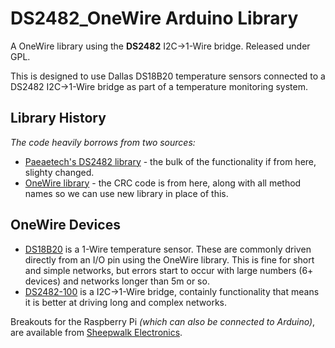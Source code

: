 # **DS2482_OneWire** Arduino Library #

A OneWire library using the **DS2482** I2C->1-Wire bridge. Released under GPL.

This is designed to use Dallas DS18B20 temperature sensors connected to a DS2482 I2C->1-Wire bridge as part of a temperature monitoring system.


## Library History ##

_The code heavily borrows from two sources:_
* [Paeaetech's DS2482 library][2] - the bulk of the functionality if from here, slighty changed.
* [OneWire library][3] - the CRC code is from here, along with all method names so we can use new library in place of this.


## OneWire Devices ##

* [DS18B20][4] is a 1-Wire temperature sensor. These are commonly driven directly from an I/O pin using the OneWire library. This is fine for short and simple networks, but errors start to occur with large numbers (6+ devices) and networks longer than 5m or so.
* [DS2482-100][5] is a I2C->1-Wire bridge, containly functionality that means it is better at driving long and complex networks. 

Breakouts for the Raspberry Pi _(which can also be connected to Arduino)_, are available from [Sheepwalk Electronics][6].




[2]:	<https://github.com/paeaetech/paeae/tree/master/Libraries/ds2482>
[3]:	<http://www.pjrc.com/teensy/td_libs_OneWire.html>
[4]:	<http://www.maximintegrated.com/datasheet/index.mvp/id/2812>
[5]:	<http://www.maximintegrated.com/datasheet/index.mvp/id/4382>
[6]:	<http://www.sheepwalkelectronics.co.uk/product_info.php?cPath=22&products_id=30>
